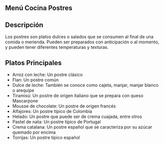 ## Menú Cocina Postres

## Descripción
Los postres son platos dulces o salados que se consumen al final de una comida o merienda. Pueden ser preparados con anticipación o al momento, y pueden tener diferentes temperaturas y texturas. 

## Platos Principales
- Arroz con leche: Un postre clásico
- Flan: Un postre común
- Dulce de leche: También se conoce como cajeta, manjar, manjar blanco o arequipe
- Tiramisú: Un postre de origen italiano que se prepara con queso Mascarpone
- Mousse de chocolate: Un postre de origen francés
- Alfajores: Un postre típico de Colombia
- Helado: Un postre que puede ser de crema cuajada, entre otros
- Pastel de nata: Un postre típico de Portugal
- Crema catalana: Un postre español que se caracteriza por su azúcar quemado por encima
- Torrijas: Un postre típico español
